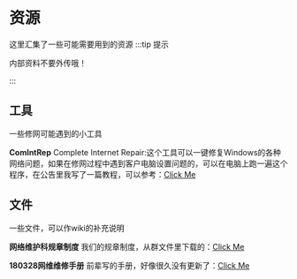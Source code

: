 # 资源
这里汇集了一些可能需要用到的资源
:::tip 提示

内部资料不要外传哦！

:::
## 工具
一些修网可能遇到的小工具

**ComIntRep**  Complete Internet Repair:这个工具可以一键修复Windows的各种网络问题，如果在修网过程中遇到客户电脑设置问题的，可以在电脑上跑一遍这个程序，在公告里我写了一篇教程，可以参考：[Click Me](/downloads/tools/comintrep_2103（传说中的神器）.zip)
## 文件
一些文件，可以作wiki的补充说明

**网络维护科规章制度**  我们的规章制度，从群文件里下载的：[Click Me](/downloads/documents/网络维护科规章制度.docx)

**180328网维维修手册**  前辈写的手册，好像很久没有更新了：[Click Me](/downloads/documents/180328网维维修手册.docx)

